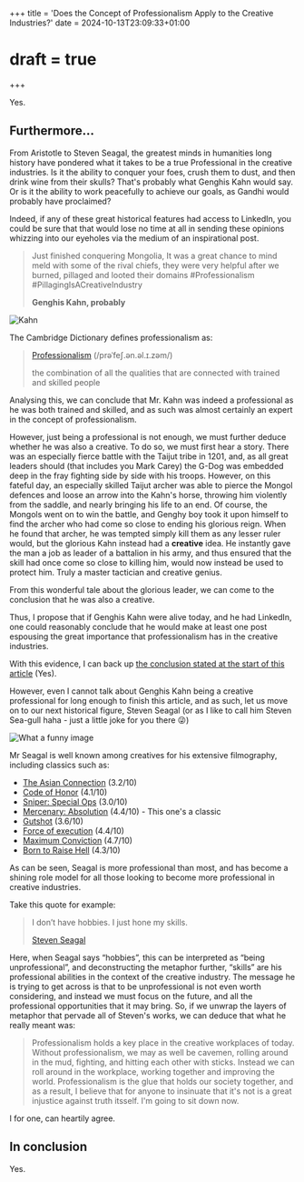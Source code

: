 +++
title = 'Does the Concept of Professionalism Apply to the Creative Industries?'
date = 2024-10-13T23:09:33+01:00
# draft = true
+++

<!-- 
* Have a good digital presence/history

 -->

Yes.

## Furthermore...

From Aristotle to Steven Seagal, the greatest minds in humanities long history have pondered what it takes to be a true Professional in the creative industries.
Is it the ability to conquer your foes, crush them to dust, and then drink wine from their skulls? That's probably what Genghis Kahn would say.
Or is it the ability to work peacefully to achieve our goals, as Gandhi would probably have proclaimed?

Indeed, if any of these great historical features had access to LinkedIn, you could be sure that that would lose no time at all in sending these opinions whizzing into our eyeholes via the medium of an inspirational post.

> Just finished conquering Mongolia, It was a great chance to mind meld with some of the rival chiefs, they were very helpful after we burned, pillaged and looted their domains #Professionalism #PillagingIsACreativeIndustry
>
> **Genghis Kahn, probably**
> 
![Kahn](KahnedIn.png)

The Cambridge Dictionary defines professionalism as:

> [Professionalism](https://dictionary.cambridge.org/dictionary/english/professionalism)
> (/prəˈfeʃ.ən.əl.ɪ.zəm/)
>
> the combination of all the qualities that are connected with trained and skilled people

Analysing this, we can conclude that Mr. Kahn was indeed a professional as he was both trained and skilled, and as such was almost certainly an expert in the concept of professionalism.

However, just being a professional is not enough, we must further deduce whether he was also a creative. To do so, we must first hear a story. There was an especially fierce battle with the Taijut tribe in 1201, and, as all great leaders should (that includes you Mark Carey) the G-Dog was embedded deep in the fray fighting side by side with his troops. However, on this fateful day, an especially skilled Taijut archer was able to pierce the Mongol defences and loose an arrow into the Kahn's horse, throwing him violently from the saddle, and nearly bringing his life to an end. Of course, the Mongols went on to win the battle, and Genghy boy took it upon himself to find the archer who had come so close to ending his glorious reign. When he found that archer, he was tempted simply kill them as any lesser ruler would, but the glorious Kahn instead had a **creative** idea. He instantly gave the man a job as leader of a battalion in his army, and thus ensured that the skill had once come so close to killing him, would now instead be used to protect him. Truly a master tactician and creative genius.

From this wonderful tale about the glorious leader, we can come to the conclusion that he was also a creative.

Thus, I propose that if Genghis Kahn were alive today, and he had LinkedIn, one could reasonably conclude that he would make at least one post espousing the great importance that professionalism has in the creative industries.

With this evidence, I can back up [the conclusion stated at the start of this article](#does-the-concept-of-professionalism-apply-to-the-creative-industries) (Yes).

However, even I cannot talk about Genghis Kahn being a creative professional for long enough to finish this article, and as such, let us move on to our next historical figure, Steven Seagal (or as I like to call him Steven Sea-gull haha - just a little joke for you there 😜)

![What a funny image](seagull.jpg)

Mr Seagal is well known among creatives for his extensive filmography, including classics such as:
* [The Asian Connection](https://www.imdb.com/title/tt3187378/?ref_=ls_t_1) (3.2/10)
* [Code of Honor](https://www.imdb.com/title/tt4060866/?ref_=ls_t_2) (4.1/10)
* [Sniper: Special Ops](https://www.imdb.com/title/tt5344794/?ref_=ls_t_3) (3.0/10)
* [Mercenary: Absolution](https://www.imdb.com/title/tt3503840/?ref_=ls_t_4) (4.4/10) - This one's a classic
* [Gutshot](https://www.imdb.com/title/tt2252552/?ref_=ls_t_5) (3.6/10)
* [Force of execution](https://www.imdb.com/title/tt2611626/?ref_=ls_t_6) (4.4/10)
* [Maximum Conviction](https://www.imdb.com/title/tt2119474/?ref_=ls_t_7) (4.7/10)
* [Born to Raise Hell](https://www.imdb.com/title/tt1528718/?ref_=ls_t_8) (4.3/10)

As can be seen, Seagal is more professional than most, and has become a shining role model for all those looking to become more professional in creative industries.

Take this quote for example:

> I don’t have hobbies. I just hone my skills.
>
> [Steven Seagal](https://www.theguardian.com/film/2015/may/14/steven-seagal-the-mercenary-absolution-interview)

Here, when Seagal says “hobbies”, this can be interpreted as “being unprofessional”, and deconstructing the metaphor further, “skills” are his professional abilities in the context of the creative industry. The message he is trying to get across is that to be unprofessional is not even worth considering, and instead we must focus on the future, and all the professional opportunities that it may bring. So, if we unwrap the layers of metaphor that pervade all of Steven's works, we can deduce that what he really meant was:

> Professionalism holds a key place in the creative workplaces of today. Without professionalism, we may as well be cavemen, rolling around in the mud, fighting, and hitting each other with sticks. Instead we can roll around in the workplace, working together and improving the world. Professionalism is the glue that holds our society together, and as a result, I believe that for anyone to insinuate that it's not is a great injustice against truth itsself. I'm going to sit down now.

I for one, can heartily agree.

## In conclusion

Yes.